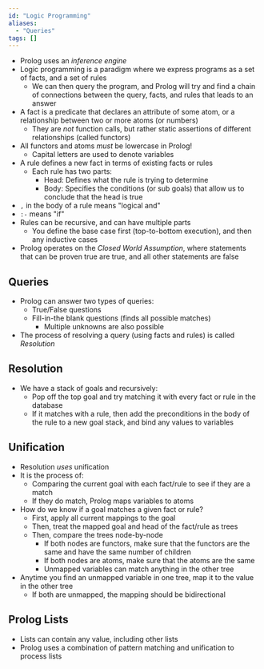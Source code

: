 ```yaml
---
id: "Logic Programming"
aliases:
  - "Queries"
tags: []
---
```


- Prolog uses an _inference engine_
- Logic programming is a paradigm where we express programs as a set of facts,
  and a set of rules
  - We can then query the program, and Prolog will try and find a chain of
    connections between the query, facts, and rules that leads to an answer
- A fact is a predicate that declares an attribute of some atom, or a
  relationship between two or more atoms (or numbers)
  - They are _not_ function calls, but rather static assertions of different
    relationships (called functors)
- All functors and atoms _must_ be lowercase in Prolog!
  - Capital letters are used to denote variables
- A rule defines a new fact in terms of existing facts or rules
  - Each rule has two parts:
    - Head: Defines what the rule is trying to determine
    - Body: Specifies the conditions (or sub goals) that allow us to conclude
      that the head is true
- `,` in the body of a rule means "logical and"
- `:-` means "if"
- Rules can be recursive, and can have multiple parts
  - You define the base case first (top-to-bottom execution), and then any
    inductive cases
- Prolog operates on the _Closed World Assumption_, where statements that can be
  proven true are true, and all other statements are false

## Queries

- Prolog can answer two types of queries:
  - True/False questions
  - Fill-in-the blank questions (finds all possible matches)
    - Multiple unknowns are also possible
- The process of resolving a query (using facts and rules) is called
  _Resolution_

## Resolution

- We have a stack of goals and recursively:
  - Pop off the top goal and try matching it with every fact or rule in the
    database
  - If it matches with a rule, then add the preconditions in the body of the
    rule to a new goal stack, and bind any values to variables

## Unification

- Resolution _uses_ unification
- It is the process of:
  - Comparing the current goal with each fact/rule to see if they are a match
  - If they do match, Prolog maps variables to atoms
- How do we know if a goal matches a given fact or rule?
  - First, apply all current mappings to the goal
  - Then, treat the mapped goal and head of the fact/rule as trees
  - Then, compare the trees node-by-node
    - If both nodes are functors, make sure that the functors are the same and
      have the same number of children
    - If both nodes are atoms, make sure that the atoms are the same
    - Unmapped variables can match anything in the other tree
- Anytime you find an unmapped variable in one tree, map it to the value in the
  other tree
  - If both are unmapped, the mapping should be bidirectional

## Prolog Lists

- Lists can contain any value, including other lists
- Prolog uses a combination of pattern matching and unification to process lists
